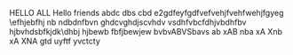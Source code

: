 HELLO ALL 
Hello friends 
abdc dbs cbd
e2gdfeyfgdfvefvehjfvehfwehjfgyeg
\efhjebfhj
nb ndbdnfbvn
ghdcvghdjscvhdv vsdhfvbcfdhjvbdhfbv
hjbvhdsbfkjdk\dhbj
hjbewb
fbfjbewjew
bvbvABVSbavs
ab xAB nba
xA Xnb
xA XNA
gtd
uyftf
yvctcty
